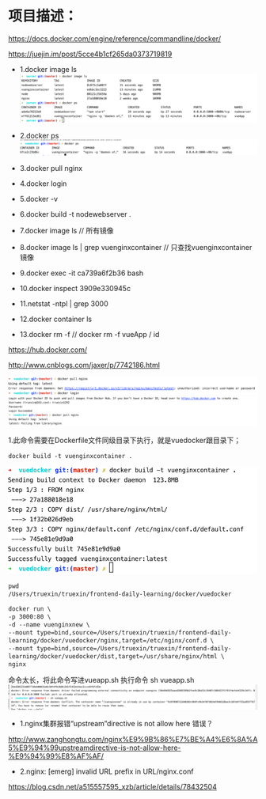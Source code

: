 # 项目描述：
https://docs.docker.com/engine/reference/commandline/docker/

https://juejin.im/post/5cce4b1cf265da0373719819

* 1.docker image ls 
![](.docker_images/f64bdeeb.png)
* 2.docker ps 
![](.docker_images/5d22aa3c.png)

* 3.docker pull nginx

* 4.docker login 

* 5.docker -v

* 6.docker build -t nodewebserver .

* 7.docker image ls // 所有镜像

* 8.docker image ls | grep vuenginxcontainer // 只查找vuenginxcontainer镜像

* 9.docker exec -it ca739a6f2b36 bash

* 10.docker inspect 3909e330945c

* 11.netstat -ntpl | grep 3000

* 12.docker container ls

* 13.docker rm -f <container-name> // docker rm -f vueApp / id


https://hub.docker.com/

http://www.cnblogs.com/jaxer/p/7742186.html

![](.docker_images/e178cbb5.png)
![](.docker_images/8b37aeda.png)

1.此命令需要在Dockerfile文件同级目录下执行，就是vuedocker跟目录下；
```
docker build -t vuenginxcontainer .
```
![](.docker_images/dec85f55.png)

```node
pwd
/Users/truexin/truexin/frontend-daily-learning/docker/vuedocker
```

```
docker run \
-p 3000:80 \
-d --name vuenginxnew \
--mount type=bind,source=/Users/truexin/truexin/frontend-daily-learning/docker/vuedocker/nginx,target=/etc/nginx/conf.d \
--mount type=bind,source=/Users/truexin/truexin/frontend-daily-learning/docker/vuedocker/dist,target=/usr/share/nginx/html \
nginx
```
命令太长，将此命令写进vueapp.sh
执行命令 sh vueapp.sh
![](.docker_images/661d57c6.png)


* 1.nginx集群报错“upstream”directive is not allow here 错误？

http://www.zanghongtu.com/nginx%E9%9B%86%E7%BE%A4%E6%8A%A5%E9%94%99upstreamdirective-is-not-allow-here-%E9%94%99%E8%AF%AF/

* 2.nginx: [emerg] invalid URL prefix in URL/nginx.conf

https://blog.csdn.net/a515557595_xzb/article/details/78432504
